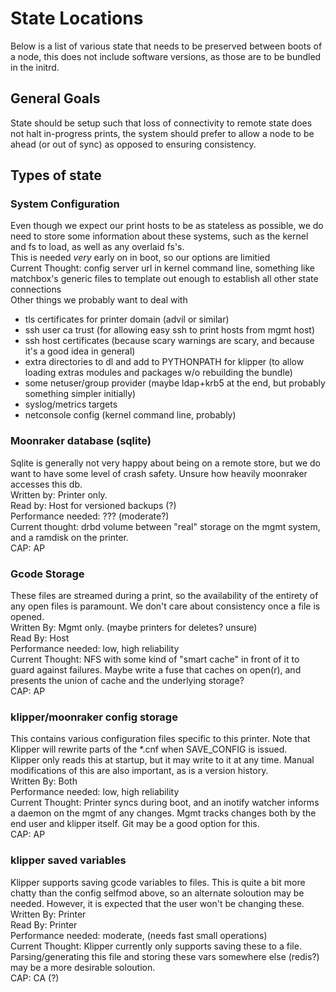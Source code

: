 # State Locations
Below is a list of various state that needs to be preserved between boots of a node, this does not include software versions, as those are to be bundled in the initrd.

## General Goals
State should be setup such that loss of connectivity to remote state does not halt in-progress prints, the system should prefer to allow a node to be ahead (or out of sync) as opposed to ensuring consistency.

## Types of state

### System Configuration
Even though we expect our print hosts to be as stateless as possible, we do need to store some information about these systems, such as the kernel and fs to load, as well as any overlaid fs's.  
This is needed *very* early on in boot, so our options are limitied  
Current Thought: config server url in kernel command line, something like matchbox's generic files to template out enough to establish all other state connections  
Other things we probably want to deal with  
* tls certificates for printer domain (advil or similar)
* ssh user ca trust (for allowing easy ssh to print hosts from mgmt host)
* ssh host certificates (because scary warnings are scary, and because it's a good idea in general)
* extra directories to dl and add to PYTHONPATH for klipper (to allow loading extras modules and packages w/o rebuilding the bundle)
* some netuser/group provider (maybe ldap+krb5 at the end, but probably something simpler initially)
* syslog/metrics targets
* netconsole config (kernel command line, probably)

### Moonraker database (sqlite)
Sqlite is generally not very happy about being on a remote store, but we do want to have some level of crash safety. Unsure how heavily moonraker accesses this db.  
Written by: Printer only.  
Read by: Host for versioned backups (?)  
Performance needed: ??? (moderate?)  
Current thought: drbd volume between "real" storage on the mgmt system, and a ramdisk on the printer.  
CAP: AP

### Gcode Storage
These files are streamed during a print, so the availability of the entirety of any open files is paramount. We don't care about consistency once a file is opened.  
Written By: Mgmt only. (maybe printers for deletes? unsure)  
Read By: Host  
Performance needed: low, high reliability  
Current Thought: NFS with some kind of "smart cache" in front of it to guard against failures. Maybe write a fuse that caches on open(r), and presents the union of cache and the underlying storage?  
CAP: AP  

### klipper/moonraker config storage
This contains various configuration files specific to this printer. Note that Klipper will rewrite parts of the *.cnf when SAVE_CONFIG is issued.  
Klipper only reads this at startup, but it may write to it at any time. Manual modifications of this are also important, as is a version history.  
Written By: Both  
Performance needed: low, high reliability  
Current Thought: Printer syncs during boot, and an inotify watcher informs a daemon on the mgmt of any changes. Mgmt tracks changes both by the end user and klipper itself. Git may be a good option for this.  
CAP: AP  

### klipper saved variables
Klipper supports saving gcode variables to files. This is quite a bit more chatty than the config selfmod above, so an alternate soloution may be needed. However, it is expected that the user won't be changing these.  
Written By: Printer  
Read By: Printer  
Performance needed: moderate, (needs fast small operations)  
Current Thought: Klipper currently only supports saving these to a file. Parsing/generating this file and storing these vars somewhere else (redis?) may be a more desirable soloution.  
CAP: CA (?)  
